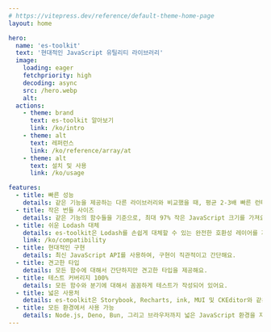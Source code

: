```yaml
---
# https://vitepress.dev/reference/default-theme-home-page
layout: home

hero:
  name: 'es-toolkit'
  text: '현대적인 JavaScript 유틸리티 라이브러리'
  image:
    loading: eager
    fetchpriority: high
    decoding: async
    src: /hero.webp
    alt:
  actions:
    - theme: brand
      text: es-toolkit 알아보기
      link: /ko/intro
    - theme: alt
      text: 레퍼런스
      link: /ko/reference/array/at
    - theme: alt
      text: 설치 및 사용
      link: /ko/usage

features:
  - title: 빠른 성능
    details: 같은 기능을 제공하는 다른 라이브러리와 비교했을 때, 평균 2-3배 빠른 런타임 성능을 제공해요.
  - title: 작은 번들 사이즈
    details: 같은 기능의 함수들을 기준으로, 최대 97% 작은 JavaScript 크기를 가져요.
  - title: 쉬운 Lodash 대체
    details: es-toolkit은 Lodash를 손쉽게 대체할 수 있는 완전한 호환성 레이어를 제공해요.
    link: /ko/compatibility
  - title: 현대적인 구현
    details: 최신 JavaScript API를 사용하여, 구현이 직관적이고 간단해요.
  - title: 견고한 타입
    details: 모든 함수에 대해서 간단하지만 견고한 타입을 제공해요.
  - title: 테스트 커버리지 100%
    details: 모든 함수와 분기에 대해서 꼼꼼하게 테스트가 작성되어 있어요.
  - title: 넓은 사용처
    details: es-toolkit은 Storybook, Recharts, ink, MUI 및 CKEditor와 같은 인기 있는 오픈 소스 라이브러리에서 널리 사용되고 있어요.
  - title: 모든 환경에서 사용 가능
    details: Node.js, Deno, Bun, 그리고 브라우저까지 넓은 JavaScript 환경을 지원해요.
---
```

